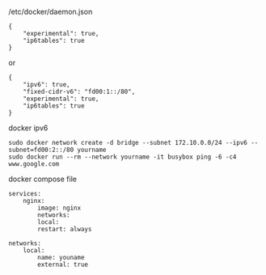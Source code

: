 /etc/docker/daemon.json

    {
        "experimental": true,
        "ip6tables": true
    }

or

    {
        "ipv6": true,
        "fixed-cidr-v6": "fd00:1::/80",
        "experimental": true,
        "ip6tables": true
    }

docker ipv6

    sudo docker network create -d bridge --subnet 172.10.0.0/24 --ipv6 --subnet=fd00:2::/80 yourname
    sudo docker run --rm --network yourname -it busybox ping -6 -c4 www.google.com

docker compose file

    services:
        nginx:
            image: nginx
            networks:
            local:
            restart: always

    networks:
        local:
            name: youname
            external: true
